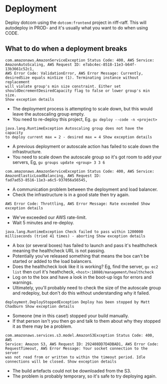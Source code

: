 # Deployment

Deploy dotcom using the `dotcom:frontend` project in riff-raff. This will autodeploy in PROD- and it's usually what you want to do when using CODE.

## What to do when a deployment breaks

```
com.amazonaws.AmazonServiceException Status Code: 400, AWS Service:
AmazonAutoScaling, AWS Request ID: e7abc4ec-8518-11e3-b64f-13b3661c52c1,
AWS Error Code: ValidationError, AWS Error Message: Currently,
desiredSize equals minSize (1). Terminating instance without replacement
will violate group's min size constraint. Either set
shouldDecrementDesiredCapacity flag to false or lower group's min size.
Show exception details
```

- The deployment process is attempting to scale down, but this would leave the autoscaling group empty.
- You need to re-deploy this project, Eg. `gu deploy --code -n <project>`

```
java.lang.RuntimeException Autoscaling group does not have the capacity
to deploy current max = 2 - desired max = 4 Show exception details
```

- A previous deployment or autoscale action has failed to scale down the infrastructure.
- You need to scale down the autoscale group so it's got room to add your servers, Eg, `gu groups update <group> 3 3 6`

```
com.amazonaws.AmazonServiceException Status Code: 400, AWS Service:
AmazonElasticLoadBalancing, AWS Request ID:
fad7ad53-8516-11e3-a6c5-937056a56545,
```

- A communication problem between the deployment and load balancer.
- Check the infrastructure is in a good state then try again.

```
AWS Error Code: Throttling, AWS Error Message: Rate exceeded Show
exception details
```

- We've exceeded our AWS rate-limit.
- Wait 5 minutes and re-deploy.

```
java.lang.RuntimeException Check failed to pass within 1200000
milliseconds (tried 41 times) - aborting Show exception details
```

- A box (or several boxes) has failed to launch and pass it's healthcheck meaning the healthcheck URL is not passing.
- Potentially you've released something that means the box can't be
  started or added to the load balancers.
- Does the healthcheck look like it is working? Eg, find the server, `gu ec2 list` then curl it's heathcheck, `<host>:18080/management/healthcheck`
- Log on to the box and have a look in the boot-up logs for errors and warnings.
- Ultimately, you'll probably need to check the size of the autoscale group and
  redeploy, but don't do this without understanding why it failed.

```
deployment.DeployStoppedException Deploy has been stopped by Matt
Chadburn Show exception details
```

- Someone (me in this case!) stopped your build manually.
- If that person isn't you then go and talk to them about why they stopped it as there may be a problem.

```
com.amazonaws.services.s3.model.AmazonS3Exception Status Code: 400, AWS
Service: Amazon S3, AWS Request ID: 292408DD7D4DBAD1, AWS Error Code:
RequestTimeout, AWS Error Message: Your socket connection to the server
was not read from or written to within the timeout period. Idle
connections will be closed. Show exception details
```

- The build artefacts could not be downloaded from the S3.
- The problem is probably temporary, so it's safe to try deploying again.


